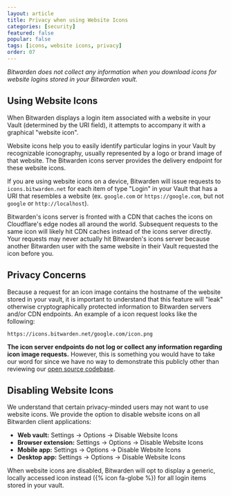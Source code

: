 ```yaml
---
layout: article
title: Privacy when using Website Icons
categories: [security]
featured: false
popular: false
tags: [icons, website icons, privacy]
order: 07
---
```


*Bitwarden does not collect any information when you download icons for website logins stored in your Bitwarden vault.*

## Using Website Icons

When Bitwarden displays a login item associated with a website in your Vault (determined by the URI field), it attempts to accompany it with a graphical "website icon".

Website icons help you to easily identify particular logins in your Vault by recognizable iconography, usually represented by a logo or brand image of that website. The Bitwarden icons server provides the delivery endpoint for these website icons.

If you are using website icons on a device, Bitwarden will issue requests to `icons.bitwarden.net` for each item of type "Login" in your Vault that has a URI that resembles a website (ex. `google.com` or `https://google.com`, but not `google` or `http://localhost`).

Bitwarden's icons server is fronted with a CDN that caches the icons on Cloudflare's edge nodes all around the world. Subsequent requests to the same icon will likely hit CDN caches instead of the icons server directly. Your requests may never actually hit Bitwarden's icons server because another Bitwarden user with the same website in their Vault requested the icon before you.

## Privacy Concerns

Because a request for an icon image contains the hostname of the website stored in your vault, it is important to understand that this feature will "leak" otherwise cryptographically protected information to Bitwarden servers and/or CDN endpoints. An example of a icon request looks like the following:

`https://icons.bitwarden.net/google.com/icon.png`

**The icon server endpoints do not log or collect any information regarding icon image requests.** However, this is something you would have to take our word for since we have no way to demonstrate this publicly other than reviewing our [open source codebase](https://github.com/bitwarden).

## Disabling Website Icons

We understand that certain privacy-minded users may not want to use website icons. We provide the option to disable website icons on all Bitwarden client applications:

- **Web vault:** Settings &rarr; Options &rarr; Disable Website Icons
- **Browser extension:** Settings &rarr; Options &rarr; Disable Website Icons
- **Mobile app:** Settings &rarr; Options &rarr; Disable Website Icons
- **Desktop app:** Settings &rarr; Options &rarr; Disable Website Icons

When website icons are disabled, Bitwarden will opt to display a generic, locally accessed icon instead ({% icon fa-globe %}) for all login items stored in your vault.
